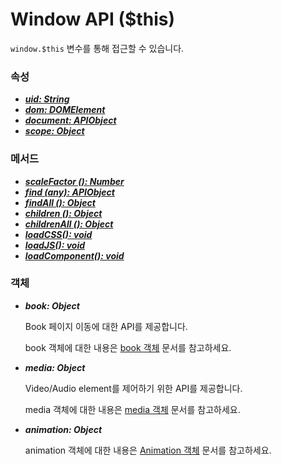 # Window API ($this)

`window.$this` 변수를 통해 접근할 수 있습니다.

### 속성

* [_**uid: String**_](../jjapi.md#common-property-uid)
* [_**dom: DOMElement**_](../jjapi.md#common-property-dom)
* [_**document: APIObject**_](../jjapi.md#common-property-document)
* [_**scope: Object**_](../jjapi.md#common-property-scope)

### 메서드

* [_**scaleFactor (): Number**_](../jjapi.md#common-method-scalefactor)
* [_**find (any): APIObject**_](../jjapi.md#common-method-find)
* [_**findAll (): Object**_](../jjapi.md#common-method-findall)
* [_**children (): Object**_](../jjapi.md#undefined-1)
* [_**childrenAll (): Object**_](../jjapi.md#undefined-1)
* [_**loadCSS(): void**_](../jjapi.md#undefined-1)
* [_**loadJS(): void**_](../jjapi.md#undefined-1)
* [_**loadComponent(): void**_](../jjapi.md#undefined-1)

### 객체&#x20;

*   _**book: Object**_

    Book 페이지 이동에 대한 API를 제공합니다.&#x20;

    book 객체에 대한 내용은 [book 객체](book.md) 문서를 참고하세요.
*   _**media: Object**_

    Video/Audio element를 제어하기 위한 API를 제공합니다.

    media 객체에 대한 내용은 [media 객체](media.md) 문서를 참고하세요.
*   _**animation: Object**_

    animation 객체에 대한 내용은 [Animation 객체](../animationapi.md) 문서를 참고하세요.
